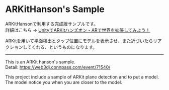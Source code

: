 # ARKitHanson's Sample

ARKitHansonで利用する完成版サンプルです。  
詳細はこちら → [UnityでARKitハンズオン - ARで世界を拡張してみよう！](https://web3dj.connpass.com/event/71540/)

ARKitを用いて平面検出とタップ位置にモデルを表示させ、また近づいたらリアクションしてくれる、というものになります。


-------------


This is an ARKit hanson's sample.  
Detail: https://web3dj.connpass.com/event/71540/

This project include a sample of ARKit plane detection and to put a model. The model notice you when you are closer to the model.
